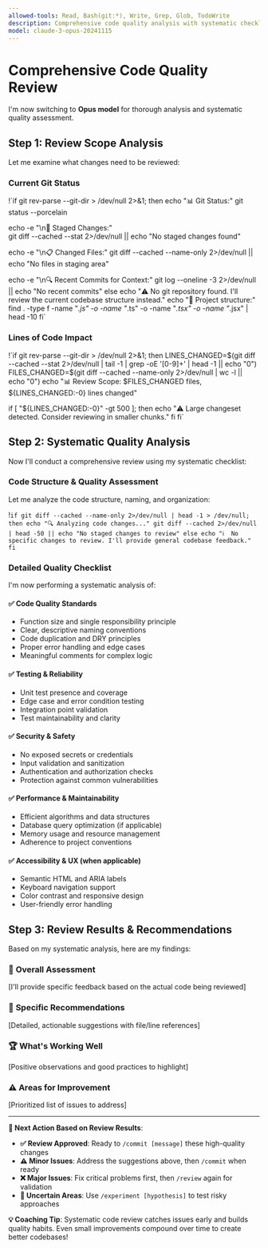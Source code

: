 ```yaml
---
allowed-tools: Read, Bash(git:*), Write, Grep, Glob, TodoWrite
description: Comprehensive code quality analysis with systematic checklist
model: claude-3-opus-20241115
---
```


# Comprehensive Code Quality Review

I'm now switching to **Opus model** for thorough analysis and systematic quality assessment.

## Step 1: Review Scope Analysis

Let me examine what changes need to be reviewed:

### Current Git Status
!`if git rev-parse --git-dir > /dev/null 2>&1; then
  echo "📊 Git Status:"
  git status --porcelain
  
  echo -e "\n📝 Staged Changes:"  
  git diff --cached --stat 2>/dev/null || echo "No staged changes found"
  
  echo -e "\n📋 Changed Files:"
  git diff --cached --name-only 2>/dev/null || echo "No files in staging area"
  
  echo -e "\n🔍 Recent Commits for Context:"
  git log --oneline -3 2>/dev/null || echo "No recent commits"
else
  echo "⚠️  No git repository found. I'll review the current codebase structure instead."
  echo "📁 Project structure:"
  find . -type f -name "*.js" -o -name "*.ts" -o -name "*.tsx" -o -name "*.jsx" | head -10
fi`

### Lines of Code Impact
!`if git rev-parse --git-dir > /dev/null 2>&1; then
  LINES_CHANGED=$(git diff --cached --stat 2>/dev/null | tail -1 | grep -oE '[0-9]+' | head -1 || echo "0")
  FILES_CHANGED=$(git diff --cached --name-only 2>/dev/null | wc -l || echo "0")
  echo "📊 Review Scope: $FILES_CHANGED files, ${LINES_CHANGED:-0} lines changed"
  
  if [ "${LINES_CHANGED:-0}" -gt 500 ]; then
    echo "⚠️  Large changeset detected. Consider reviewing in smaller chunks."
  fi
fi`

## Step 2: Systematic Quality Analysis

Now I'll conduct a comprehensive review using my systematic checklist:

### Code Structure & Quality Assessment
Let me analyze the code structure, naming, and organization:

!`if git diff --cached --name-only 2>/dev/null | head -1 > /dev/null; then
  echo "🔍 Analyzing code changes..."
  git diff --cached 2>/dev/null | head -50 || echo "No staged changes to review"
else
  echo "ℹ️  No specific changes to review. I'll provide general codebase feedback."
fi`

### Detailed Quality Checklist

I'm now performing a systematic analysis of:

#### ✅ **Code Quality Standards**
- Function size and single responsibility principle
- Clear, descriptive naming conventions
- Code duplication and DRY principles
- Proper error handling and edge cases
- Meaningful comments for complex logic

#### ✅ **Testing & Reliability**
- Unit test presence and coverage
- Edge case and error condition testing
- Integration point validation
- Test maintainability and clarity

#### ✅ **Security & Safety**
- No exposed secrets or credentials
- Input validation and sanitization
- Authentication and authorization checks
- Protection against common vulnerabilities

#### ✅ **Performance & Maintainability**
- Efficient algorithms and data structures
- Database query optimization (if applicable)
- Memory usage and resource management
- Adherence to project conventions

#### ✅ **Accessibility & UX** (when applicable)
- Semantic HTML and ARIA labels
- Keyboard navigation support
- Color contrast and responsive design
- User-friendly error handling

## Step 3: Review Results & Recommendations

Based on my systematic analysis, here are my findings:

### 🎯 **Overall Assessment**
[I'll provide specific feedback based on the actual code being reviewed]

### 📝 **Specific Recommendations**
[Detailed, actionable suggestions with file/line references]

### 🏆 **What's Working Well**
[Positive observations and good practices to highlight]

### ⚠️ **Areas for Improvement**
[Prioritized list of issues to address]

---

**🔄 Next Action Based on Review Results**:

- **✅ Review Approved**: Ready to `/commit [message]` these high-quality changes
- **⚠️ Minor Issues**: Address the suggestions above, then `/commit` when ready
- **❌ Major Issues**: Fix critical problems first, then `/review` again for validation
- **🧪 Uncertain Areas**: Use `/experiment [hypothesis]` to test risky approaches

**💡 Coaching Tip**: Systematic code review catches issues early and builds quality habits. Even small improvements compound over time to create better codebases!